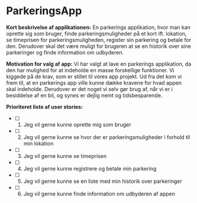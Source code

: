 # ParkeringsApp #

**Kort beskrivelse af applikationen:**
En parkerings applikation, hvor man kan oprette sig som bruger, finde parkeringsmuligheder på et kort ift. lokation, se timeprisen for parkeringsmuligheden, register sin parkering og betale for den. Derudover skal det være muligt for brugeren at se en historik over sine parkeringer og finde information om udbyderen.

**Motivation for valg af app:**
Vi har valgt at lave en parkerings applikation, da den har mulighed for at indeholde en masse forskellige funktioner. Vi kiggede på de krav, som er stillet til vores app projekt. Ud fra det kom vi frem til, at en parkerings app ville kunne dække kravene for hvad appen skal indeholde. Derudover er det noget vi selv gør brug af, når vi er i besiddelse af en bil, og synes er dejlig nemt og tidsbesparende.

**Prioriteret liste af user stories:**
- [ ] 1. Jeg vil gerne kunne oprette mig som bruger
- [ ] 2. Jeg vil gerne kunne se hvor der er parkeringsmuligheder i forhold til min lokation
- [ ] 3. Jeg vil gerne kunne se timeprisen
- [ ] 4. Jeg vil gerne kunne registrere og betale min parkering
- [ ] 5. Jeg vil gerne kunne se en liste med min historik over parkeringer
- [ ] 6. Jeg vil gerne kunne finde information om udbyderen af appen
